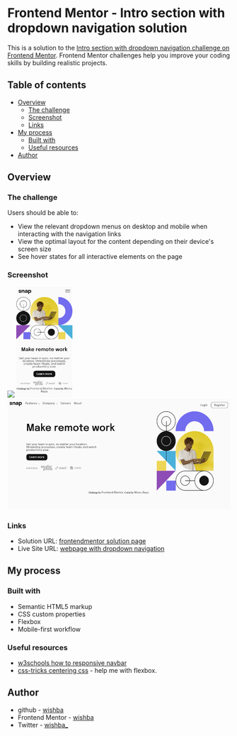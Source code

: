 # Frontend Mentor - Intro section with dropdown navigation solution

This is a solution to the [Intro section with dropdown navigation challenge on Frontend Mentor](https://www.frontendmentor.io/challenges/intro-section-with-dropdown-navigation-ryaPetHE5). Frontend Mentor challenges help you improve your coding skills by building realistic projects. 

## Table of contents

- [Overview](#overview)
  - [The challenge](#the-challenge)
  - [Screenshot](#screenshot)
  - [Links](#links)
- [My process](#my-process)
  - [Built with](#built-with)
  - [Useful resources](#useful-resources)
- [Author](#author)


## Overview

### The challenge

Users should be able to:

- View the relevant dropdown menus on desktop and mobile when interacting with the navigation links
- View the optimal layout for the content depending on their device's screen size
- See hover states for all interactive elements on the page

### Screenshot

![](./screenshot.jpg)
<img src="screenshot-mobile.png" height="250px">
<img src="screenshot-desktop.png" height="250px">

### Links

- Solution URL: [frontendmentor solution page](https://www.frontendmentor.io/solutions/responsive-navigation-with-dropdown-and-sidenav-overlay--2HK_EJNma)
- Live Site URL: [webpage with dropdown navigation](https://wishba.github.io/intro-section-with-dropdown-navigation-main/)

## My process

### Built with

- Semantic HTML5 markup
- CSS custom properties
- Flexbox
- Mobile-first workflow

### Useful resources

- [w3schools how to responsive navbar](https://www.w3schools.com/howto/howto_js_responsive_navbar_dropdown.asp)
- [css-tricks centering css](https://css-tricks.com/centering-css-complete-guide/) - help me with flexbox.

## Author

- github - [wishba](https://github.com/wishba)
- Frontend Mentor - [wishba](https://www.frontendmentor.io/profile/wishba)
- Twitter - [wishba_](https://twitter.com/wishba_)